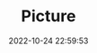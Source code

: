 ---
weight: 1
images:
- /images/edited/153.jpeg
title: Picture
date: 2022-10-24 22:59:53
tags:
- luminar
- work
---